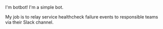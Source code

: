 I'm botbot! I'm a simple bot.

My job is to relay service healthcheck failure events to responsible teams via their Slack channel.
